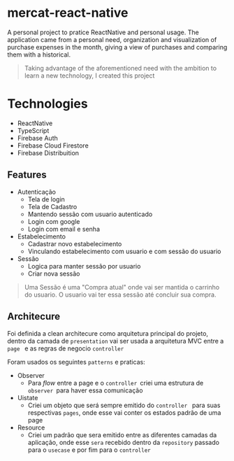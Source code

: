 # mercat-react-native
A personal project to pratice ReactNative and personal usage. The application came from a personal need, organization and visualization of purchase expenses in the month, giving a view of purchases and comparing them with a historical.

> Taking advantage of the aforementioned need with the ambition to learn a new technology, I created this project

# Technologies

- ReactNative
- TypeScript
- Firebase Auth
- Firebase Cloud Firestore
- Firebase Distribuition

## Features

- Autenticação
  - Tela de login
  - Tela de Cadastro
  - Mantendo sessão com usuario autenticado
  - Login com google
  - Login com email e senha
- Estabelecimento
  - Cadastrar novo estabelecimento
  - Vinculando estabelecimento com usuario e com sessão do usuario
- Sessão
  - Logica para manter sessão por usuario
  - Criar nova sessão

> Uma Sessão é uma "Compra atual" onde vai ser mantida o carrinho do usuario. O usuario vai ter essa sessão até concluir sua compra.    

## Architecure

Foi definida a clean architecure como arquitetura principal do projeto, dentro da camada de `presentation` vai ser usada a arquitetura MVC entre a  `page ` e as regras de negocio `controller` 

Foram usados os seguintes `patterns` e praticas:

- Observer
  - Para _flow_ entre a page e o `controller `criei uma estrutura de `observer `para haver essa comunicação
- Uistate
  - Criei um objeto que será sempre emitido do `controller ` para suas respectivas `pages`, onde  esse vai conter os estados padrão de uma page
- Resource
  - Criei um padrão  que sera emitido entre as diferentes camadas da aplicação, onde esse `sera` recebido dentro da `repository` passado para o `usecase` e por fim para o `controller`
